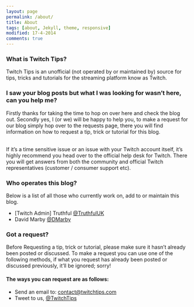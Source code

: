 ```yaml
---
layout: page
permalink: /about/
title: About
tags: [about, Jekyll, theme, responsive]
modified: 17-4-2014
comments: true
---
```


### What is Twitch Tips?
Twitch Tips is an unofficial (not operated by or maintained by) source for tips, tricks and tutorials for the streaming platform know as Twitch. 

### I saw your blog posts but what I was looking for wasn’t here, can you help me?
Firstly thanks for taking the time to hop on over here and check the blog out. Secondly yes, I (or we) will be happy to help you, to make a request for our blog simply hop over to the requests page, there you will find information on how to request a tip, trick or tutorial for this blog.

<br>If it’s a time sensitive issue or an issue with your Twitch account itself, it’s highly recommend you head over to the official help desk for Twitch. There you will get answers from both the community and official Twitch representatives (customer / consumer support etc).

### Who operates this blog?

Below is a list of all those who currently work on, add to or maintain this blog.

* [Twitch Admin] Truthful [@TruthfulUK](http://twitter.com/TruthfulUK)
* David Marby [@DMarby](http://twitter.com/DMarby)

### Got a request?

Before Requesting a tip, trick or tutorial, please make sure it hasn’t already been posted or discussed. To make a request you can use one of the following methods, if what you request has already been posted or discussed previously, it’ll be ignored; sorry!

#### The ways you can request are as follows:

* Send an email to: [contact@twitchtips.com](mailto:contact@twitchtips.com)
* Tweet to us, [@TwitchTips](http://twitter.com/TwitchTips)